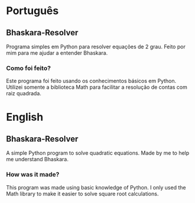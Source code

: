 # Português
## Bhaskara-Resolver
Programa simples em Python para resolver equações de 2 grau. Feito por mim para me ajudar a entender Bhaskara.


### Como foi feito?
Este programa foi feito usando os conhecimentos básicos em Python. Utilizei somente a biblioteca Math para facilitar a resolução de contas com raiz quadrada.


# English
## Bhaskara-Resolver
A simple Python program to solve quadratic equations. Made by me to help me understand Bhaskara.

### How was it made?
This program was made using basic knowledge of Python. I only used the Math library to make it easier to solve square root calculations.
